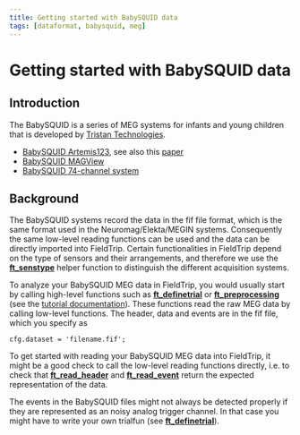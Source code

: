 ```yaml
---
title: Getting started with BabySQUID data
tags: [dataformat, babysquid, meg]
---
```


# Getting started with BabySQUID data

## Introduction

The BabySQUID is a series of MEG systems for infants and young children that is developed by [Tristan Technologies](http://tristantech.com/babysquid).

- [BabySQUID Artemis123](http://tristantech.com/artemis123babysquid), see also this [paper](http://journal.frontiersin.org/article/10.3389/fnhum.2014.00099/abstract)
- [BabySQUID MAGView](http://tristantech.com/meg-system-magview)
- [BabySQUID 74-channel system](http://www.tristantech.com/pdf/babySQUID_v1.1.pdf)

## Background

The BabySQUID systems record the data in the fif file format, which is the same format used in the Neuromag/Elekta/MEGIN systems. Consequently the same low-level reading functions can be used and the data can be directly imported into FieldTrip. Certain functionalities in FieldTrip depend on the type of sensors and their arrangements, and therefore we use the **[ft_senstype](/reference/forward/ft_senstype)** helper function to distinguish the different acquisition systems.

To analyze your BabySQUID MEG data in FieldTrip, you would usually start by calling high-level functions such as **[ft_definetrial](/reference/ft_definetrial)** or **[ft_preprocessing](/reference/ft_preprocessing)** (see the [tutorial documentation](/tutorial)). These functions read the raw MEG data by calling low-level functions. The header, data and events are in the fif file, which you specify as

    cfg.dataset = 'filename.fif';

To get started with reading your BabySQUID MEG data into FieldTrip, it might be a good check to call the low-level reading functions directly, i.e. to check that **[ft_read_header](/reference/fileio/ft_read_header)** and **[ft_read_event](/reference/fileio/ft_read_event)** return the expected representation of the data.

The events in the BabySQUID files might not always be detected properly if they are represented as an noisy analog trigger channel. In that case you might have to write your own trialfun (see **[ft_definetrial](/reference/ft_definetrial)**).
